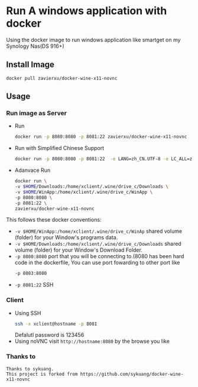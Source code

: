 # Run A windows application with docker
Using the docker image to run windows application like smartget on my Synology Nas(DS 916+)
## Install Image
   `docker pull zavierxu/docker-wine-x11-novnc`
## Usage
### Run image as Server
   * Run
     ```bash
     docker run -p 8080:8080 -p 8081:22 zavierxu/docker-wine-x11-novnc
     ```
   * Run with Simplified Chinese Support
     ```bash
     docker run -p 8080:8080 -p 8081:22  -e LANG=zh_CN.UTF-8 -e LC_ALL=zh_CN.UTF-8 zavierxu/docker-wine-x11-novnc
     ```
   * Adanvace Run
     ```bash
     docker run \
     -v $HOME/Downloads:/home/xclient/.wine/drive_c/Downloads \
     -v $HOME/WinApp:/home/xclient/.wine/drive_c/WinApp \
     -p 8080:8080 \
     -p 8081:22 \
     zavierxu/docker-wine-x11-novnc
     ```

This follows these docker conventions:

*  `-v $HOME/WinApp:/home/xclient/.wine/drive_c/WinAp` shared volume (folder) for your Window's programs data.
*  `-v $HOME/Downloads:/home/xclient/.wine/drive_c/Downloads` shared volume (folder) for your Window's Download Folder.
*  `-p 8080:8080` port that you will be connecting to.(8080 has been hard code in the dockerfile, You can use port fowarding to other port like
	```bash
    -p 8083:8080
    ```
*  `-p 8081:22` SSH

### Client

* Using SSH
	```bash
	ssh -x xclient@hostname -p 8081
	```
    Defalutl password is 123456
* Using noVNC
	visit `http://hostname:8080` by the browse you like

### Thanks to
	Thanks to sykuang.
	This project is forked from https://github.com/sykuang/docker-wine-x11-novnc
